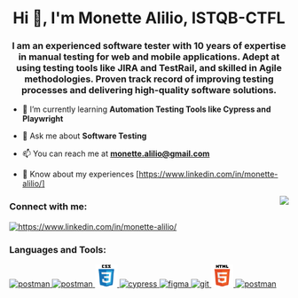 <h1 align="center">Hi 👋, I'm Monette Alilio, ISTQB-CTFL</h1>
<h3 align="center">I am an experienced software tester with 10 years of expertise in manual testing for web and mobile applications. Adept at using testing tools like JIRA and TestRail, and skilled in Agile methodologies. Proven track record of improving testing processes and delivering high-quality software solutions. </h3>

- 🌱 I’m currently learning **Automation Testing Tools like Cypress and Playwright**

- 💬 Ask me about **Software Testing**

- 📫 You can reach me at **monette.alilio@gmail.com**

- 📄 Know about my experiences [https://www.linkedin.com/in/monette-alilio/]

  
<img align="right" height="150" src="https://media2.giphy.com/media/v1.Y2lkPTc5MGI3NjExaW1pM2lrMm0xa2Vma3NqY3M5cXExZHpnYXNyNXhsaG5hcTFqd3N5MCZlcD12MV9pbnRlcm5hbF9naWZfYnlfaWQmY3Q9Zw/aHiv481xki1WdhQonS/giphy.webp"  />

<h3 align="left">Connect with me:</h3>
<p align="left">
<a href="https://linkedin.com/in/https://www.linkedin.com/in/monette-alilio/" target="blank"><img align="center" src="https://raw.githubusercontent.com/rahuldkjain/github-profile-readme-generator/master/src/images/icons/Social/linked-in-alt.svg" alt="https://www.linkedin.com/in/monette-alilio/" height="30" width="40" /></a>
</p>

<h3 align="left">Languages and Tools:</h3>
<p align="left"> <a href="https://www.atlassian.com/software/jira" target="_blank" rel="noreferrer"> <img src="https://www.vectorlogo.zone/logos/atlassian_jira/atlassian_jira-ar21.svg" alt="postman" width="40" height="40"/> </a> <a href="https://www.testrail.com/lp/try-testrail/" target="_blank" rel="noreferrer"> <img src="https://upload.vectorlogo.zone/logos/gurock_testrail/images/765e1f59-7fb9-4bbb-8eb3-5fa5c96eadc3.svg" alt="postman" width="40" height="40"/> </a> <a href="https://www.w3schools.com/css/" target="_blank" rel="noreferrer"> <img src="https://raw.githubusercontent.com/devicons/devicon/master/icons/css3/css3-original-wordmark.svg" alt="css3" width="40" height="40"/> </a> <a href="https://www.cypress.io" target="_blank" rel="noreferrer"> <img src="https://raw.githubusercontent.com/simple-icons/simple-icons/6e46ec1fc23b60c8fd0d2f2ff46db82e16dbd75f/icons/cypress.svg" alt="cypress" width="40" height="40"/> </a> <a href="https://www.figma.com/" target="_blank" rel="noreferrer"> <img src="https://www.vectorlogo.zone/logos/figma/figma-icon.svg" alt="figma" width="40" height="40"/> </a> <a href="https://git-scm.com/" target="_blank" rel="noreferrer"> <img src="https://www.vectorlogo.zone/logos/git-scm/git-scm-icon.svg" alt="git" width="40" height="40"/> </a> <a href="https://www.w3.org/html/" target="_blank" rel="noreferrer"> <img src="https://raw.githubusercontent.com/devicons/devicon/master/icons/html5/html5-original-wordmark.svg" alt="html5" width="40" height="40"/> </a> <a href="https://postman.com" target="_blank" rel="noreferrer"> <img src="https://www.vectorlogo.zone/logos/getpostman/getpostman-icon.svg" alt="postman" width="40" height="40"/> </a> </p>





